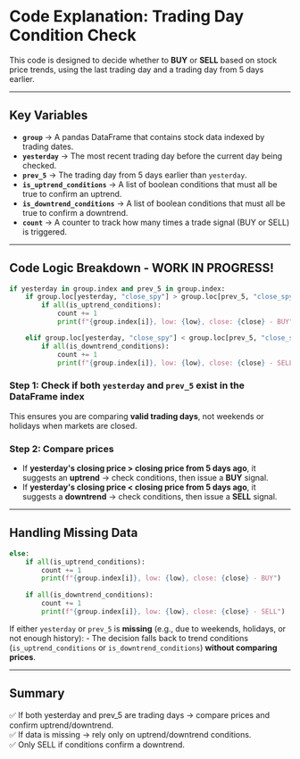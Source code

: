 # Code Explanation: Trading Day Condition Check

This code is designed to decide whether to **BUY** or **SELL** based on
stock price trends, using the last trading day and a trading day from 5
days earlier.

------------------------------------------------------------------------

## Key Variables

-   **`group`** → A pandas DataFrame that contains stock data indexed by
    trading dates.
-   **`yesterday`** → The most recent trading day before the current day
    being checked.
-   **`prev_5`** → The trading day from 5 days earlier than `yesterday`.
-   **`is_uptrend_conditions`** → A list of boolean conditions that must
    all be true to confirm an uptrend.
-   **`is_downtrend_conditions`** → A list of boolean conditions that
    must all be true to confirm a downtrend.
-   **`count`** → A counter to track how many times a trade signal (BUY
    or SELL) is triggered.

------------------------------------------------------------------------

## Code Logic Breakdown - WORK IN PROGRESS!

``` python
if yesterday in group.index and prev_5 in group.index:
    if group.loc[yesterday, "close_spy"] > group.loc[prev_5, "close_spy"]:
        if all(is_uptrend_conditions):
            count += 1
            print(f"{group.index[i]}, low: {low}, close: {close} - BUY")

    elif group.loc[yesterday, "close_spy"] < group.loc[prev_5, "close_spy"]:
        if all(is_downtrend_conditions):
            count += 1
            print(f"{group.index[i]}, low: {low}, close: {close} - SELL")
```

### Step 1: Check if both `yesterday` and `prev_5` exist in the DataFrame index

This ensures you are comparing **valid trading days**, not weekends or
holidays when markets are closed.

### Step 2: Compare prices

-   If **yesterday's closing price \> closing price from 5 days ago**,
    it suggests an **uptrend** → check conditions, then issue a **BUY**
    signal.
-   If **yesterday's closing price \< closing price from 5 days ago**,
    it suggests a **downtrend** → check conditions, then issue a
    **SELL** signal.

------------------------------------------------------------------------

## Handling Missing Data

``` python
else:
    if all(is_uptrend_conditions):
        count += 1
        print(f"{group.index[i]}, low: {low}, close: {close} - BUY")
    
    if all(is_downtrend_conditions):
        count += 1
        print(f"{group.index[i]}, low: {low}, close: {close} - SELL")
```

If either `yesterday` or `prev_5` is **missing** (e.g., due to weekends,
holidays, or not enough history): - The decision falls back to trend
conditions (`is_uptrend_conditions` or `is_downtrend_conditions`)
**without comparing prices**.

------------------------------------------------------------------------

## Summary

✅ If both yesterday and prev_5 are trading days → compare prices and
confirm uptrend/downtrend.\
✅ If data is missing → rely only on uptrend/downtrend conditions.\
✅ Only SELL if conditions confirm a downtrend.